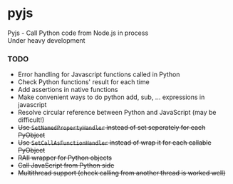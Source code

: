 # pyjs
Pyjs - Call Python code from Node.js in process  
Under heavy development

### TODO
+ Error handling for Javascript functions called in Python
+ Check Python functions' result for each time
+ Add assertions in native functions
+ Make convenient ways to do python add, sub, ... expressions in javascript
+ Resolve circular reference between Python and JavaScript (may be difficult!)
+ ~~Use `SetNamedPropertyHandler` instead of set seperately for each PyObject~~
+ ~~Use `SetCallAsFunctionHandler` instead of wrap it for each callable PyObject~~
+ ~~RAII wrapper for Python objects~~
+ ~~Call JavaScript from Python side~~
+ ~~Multithread support (check calling from another thread is worked well)~~
